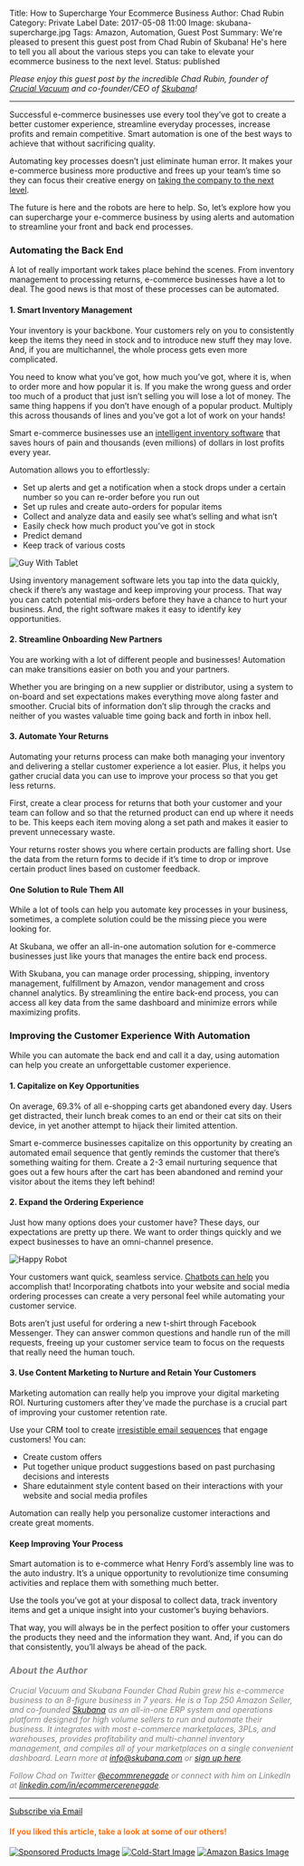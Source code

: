 Title: How to Supercharge Your Ecommerce Business
Author: Chad Rubin
Category: Private Label
Date: 2017-05-08 11:00
Image: skubana-supercharge.jpg
Tags: Amazon, Automation, Guest Post
Summary: We're pleased to present this guest post from Chad Rubin of Skubana! He's here to tell you all about the various steps you can take to elevate your ecommerce business to the next level.
Status: published

*Please enjoy this guest post by the incredible Chad Rubin, founder of [Crucial Vacuum](http://www.crucialvacuum.com/) and co-founder/CEO of [Skubana](http://skubana.com/)!*

---

Successful e-commerce businesses use every tool they’ve got to create a better customer experience, streamline everyday processes, increase profits and remain competitive. Smart automation is one of the best ways to achieve that without sacrificing quality.

Automating key processes doesn’t just eliminate human error. It makes your e-commerce business more productive and frees up your team’s time so they can focus their creative energy on [taking the company to the next level](https://www.skubana.com/inventory-management/8020-rule/). 

The future is here and the robots are here to help. So, let’s explore how you can supercharge your e-commerce business by using alerts and automation to streamline your front and back end processes. 

### Automating the Back End

A lot of really important work takes place behind the scenes. From inventory management to processing returns, e-commerce businesses have a lot to deal. The good news is that most of these processes can be automated. 

#### 1. Smart Inventory Management

Your inventory is your backbone. Your customers rely on you to consistently keep the items they need in stock and to introduce new stuff they may love. And, if you are multichannel, the whole process gets even more complicated.

You need to know what you’ve got, how much you’ve got, where it is, when to order more and how popular it is. If you make the wrong guess and order too much of a product that just isn’t selling you will lose a lot of money. The same thing happens if you don’t have enough of a popular product. Multiply this across thousands of lines and you’ve got a lot of work on your hands!

Smart e-commerce businesses use an [intelligent inventory software](https://www.skubana.com/inventory-management/inventory-restocking-models/) that saves hours of pain and thousands (even millions) of dollars in lost profits every year. 

Automation allows you to effortlessly:

* Set up alerts and get a notification when a stock drops under a certain number so you can re-order before you run out
* Set up rules and create auto-orders for popular items
* Collect and analyze data and easily see what’s selling and what isn’t
* Easily check how much product you’ve got in stock
* Predict demand
* Keep track of various costs

![Guy With Tablet](/images/blog/2017/05/guy-with-tablet.jpg)

Using inventory management software lets you tap into the data quickly, check if there’s any wastage and keep improving your process. That way you can catch potential mis-orders before they have a chance to hurt your business. And, the right software makes it easy to identify key opportunities. 

#### 2. Streamline Onboarding New Partners

You are working with a lot of different people and businesses! Automation can make transitions easier on both you and your partners. 

Whether you are bringing on a new supplier or distributor, using a system to on-board and set expectations makes everything move along faster and smoother. Crucial bits of information don’t slip through the cracks and neither of you wastes valuable time going back and forth in inbox hell.

#### 3. Automate Your Returns

Automating your returns process can make both managing your inventory and delivering a stellar customer experience a lot easier. Plus, it helps you gather crucial data you can use to improve your process so that you get less returns. 

First, create a clear process for returns that both your customer and your team can follow and so that the returned product can end up where it needs to be. This keeps each item moving along a set path and makes it easier to prevent unnecessary waste. 

Your returns roster shows you where certain products are falling short. Use the data from the return forms to decide if it’s time to drop or improve certain product lines based on customer feedback. 

#### One Solution to Rule Them All

While a lot of tools can help you automate key processes in your business, sometimes, a complete solution could be the missing piece you were looking for. 

At Skubana, we offer an all-in-one automation solution for e-commerce businesses just like yours that manages the entire back end process. 

With Skubana, you can manage order processing, shipping, inventory management, fulfillment by Amazon, vendor management and cross channel analytics. By streamlining the entire back-end process, you can access all key data from the same dashboard and minimize errors while maximizing profits. 

### Improving the Customer Experience With Automation

While you can automate the back end and call it a day, using automation can help you create an unforgettable customer experience. 

#### 1. Capitalize on Key Opportunities

On average, 69.3% of all e-shopping carts get abandoned every day. Users get distracted, their lunch break comes to an end or their cat sits on their device, in yet another attempt to hijack their limited attention. 

Smart e-commerce businesses capitalize on this opportunity by creating an automated email sequence that gently reminds the customer that there’s something waiting for them. Create a 2-3 email nurturing sequence that goes out a few hours after the cart has been abandoned and remind your visitor about the items they left behind!

#### 2. Expand the Ordering Experience

Just how many options does your customer have? These days, our expectations are pretty up there. We want to order things quickly and we expect businesses to have an omni-channel presence. 

![Happy Robot](/images/blog/2017/05/skubana-robot.jpg)

Your customers want quick, seamless service. [Chatbots can help](https://medium.com/the-mission/chatbots-for-retail-and-e-commerce-d2241d149b8a) you accomplish that! Incorporating chatbots into your website and social media ordering processes can create a very personal feel while automating your customer service. 

Bots aren’t just useful for ordering a new t-shirt through Facebook Messenger. They can answer common questions and handle run of the mill requests, freeing up your customer service team to focus on the requests that really need the human touch. 

#### 3. Use Content Marketing to Nurture and Retain Your Customers

Marketing automation can really help you improve your digital marketing ROI. Nurturing customers after they’ve made the purchase is a crucial part of improving your customer retention rate. 

Use your CRM tool to create [irresistible email sequences](https://efficientera.com/blog/2017/03/language-matters-writing-follow-up-emails-that-actually-get-read.html) that engage customers! You can:

* Create custom offers
* Put together unique product suggestions based on past purchasing decisions and interests
* Share edutainment style content based on their interactions with your website and social media profiles

Automation can really help you personalize customer interactions and create great moments.

#### Keep Improving Your Process

Smart automation is to e-commerce what Henry Ford’s assembly line was to the auto industry. It’s a unique opportunity to revolutionize time consuming activities and replace them with something much better. 

Use the tools you’ve got at your disposal to collect data, track inventory items and get a unique insight into your customer’s buying behaviors. 

That way, you will always be in the perfect position to offer your customers the products they need and the information they want. And, if you can do that consistently, you’ll always be ahead of the pack.

<h3><font color="gray"><em>About the Author</em></font></h3>

*<font color="gray">Crucial Vacuum and Skubana Founder Chad Rubin grew his e-commerce business to an 8-figure business in 7 years. He is a Top 250 Amazon Seller, and co-founded [Skubana](http://skubana.com/) as an all-in-one ERP system and operations platform designed for high volume sellers to run and automate their business. It integrates with most e-commerce marketplaces, 3PLs, and warehouses, provides profitability and multi-channel inventory management, and compiles all of your marketplaces on a single convenient dashboard. Learn more at [info@skubana.com](mailto:info@skubana.com) or [sign up here](https://app.skubana.com/signup).</font>*

*<font color="gray">Follow Chad on Twitter [@ecommrenegade](https://twitter.com/ecommrenegade) or connect with him on LinkedIn at [linkedin.com/in/ecommercerenegade](https://www.linkedin.com/in/ecommercerenegade).</font>*

---

<!--Added this section from Leadboxes-->
<a class="btn btn-primary" href="https://efficientera.leadpages.co/leadbox/121f91a73f72a2%3A12c54680e746dc/5687539843203072/" target="_blank">Subscribe via Email</a><script data-leadbox="121f91a73f72a2:12c54680e746dc" data-url="https://efficientera.leadpages.co/leadbox/121f91a73f72a2%3A12c54680e746dc/5687539843203072/" data-config="%7B%7D" type="text/javascript" src="https://efficientera.leadpages.co/leadbox-1468522675.js"></script>

#### <font color="FF751A">If you liked this article, take a look at some of our others!</font>

<a href="https://efficientera.com/blog/2016/08/3-tips-for-optimizing-your-amazon-sponsored-products.html">![Sponsored Products Image](/images/blog/related/sponsored-products_small.jpg)</a>
<a href="https://efficientera.com/blog/2016/12/4-strategies-to-address-the-cold-start-problem.html">![Cold-Start Image](/images/blog/related/address-cold-start_small.jpg)</a>
<a href="https://efficientera.com/blog/2016/08/what-you-should-do-about-amazonbasics.html">![Amazon Basics Image](/images/blog/related/amazon-basics-general_small.jpg)</a>